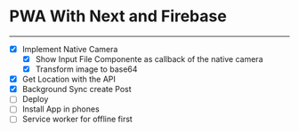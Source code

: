 # PWA With Next and Firebase
-------------------------

- [x] Implement Native Camera
  - [x] Show Input File Componente as callback of the native camera
  - [x] Transform image to base64
- [x] Get Location with the API
- [x] Background Sync create Post
- [ ] Deploy
- [ ] Install App in phones
- [ ] Service worker for offline first